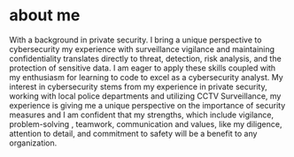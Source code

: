 # about me 
With a background in private security. I bring a unique perspective to cybersecurity my experience with surveillance vigilance and maintaining confidentiality translates directly to threat, detection, risk analysis, and the protection of sensitive data. I am eager to apply these skills coupled with my enthusiasm for learning to code to excel as a cybersecurity analyst. My interest in cybersecurity stems from my experience in private security, working with local police departments and utilizing CCTV Surveillance, my experience is giving me a unique perspective on the importance of security measures and I am confident that my strengths, which include vigilance, problem-solving , teamwork, communication and values, like my diligence, attention to detail, and commitment to safety will be a benefit to any organization.
